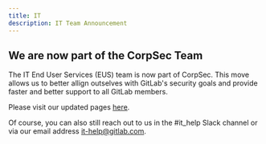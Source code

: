 ```yaml
---
title: IT
description: IT Team Announcement
---
```


## We are now part of the CorpSec Team

The IT End User Services (EUS) team is now part of CorpSec. This move allows us to better allign outselves with GitLab's security goals and provide faster and better support to all GitLab members.

Please visit our updated pages [here](/handbook/security/corporate/end-user-services/).

Of course, you can also still reach out to us in the #it_help Slack channel or via our email address it-help@gitlab.com.
